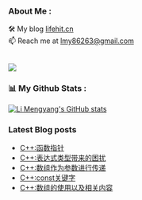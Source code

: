 ### About Me : 

🛠 My blog <a href="https://lifehit.cn/">lifehit.cn</a><br>
📫 Reach me at <a href="mailto:lmy86263@gmail.com">lmy86263@gmail.com</a><br><br>

<p><img src="https://gpvc.arturio.dev/limeya"><p>

### 📊 My Github Stats :
[![Li Mengyang's GitHub stats](https://github-readme-stats.vercel.app/api?username=limeya&show_icons=true&theme=dracula)](https://github.com/limeya/limeya)

### Latest Blog posts
<!-- BLOG-POST-LIST:START -->
- [C++:函数指针](https://limeya.github.io/2022/10/12/bian-cheng-zhi-dao/c-han-shu-zhi-zhen/)
- [C++:表达式类型带来的困扰](https://limeya.github.io/2022/10/12/bian-cheng-zhi-dao/c-zhong-lei-xing-de-kun-rao/)
- [C++:数组作为参数进行传递](https://limeya.github.io/2022/10/11/bian-cheng-zhi-dao/c-shu-zu-zuo-wei-can-shu-jin-xing-chuan-di/)
- [C++:const关键字](https://limeya.github.io/2022/10/07/bian-cheng-zhi-dao/c-const-guan-jian-zi/)
- [C++:数组的使用以及相关内容](https://limeya.github.io/2022/10/07/bian-cheng-zhi-dao/c-shu-zu-de-shi-yong-yi-ji-xiang-guan-nei-rong/)
<!-- BLOG-POST-LIST:END -->

